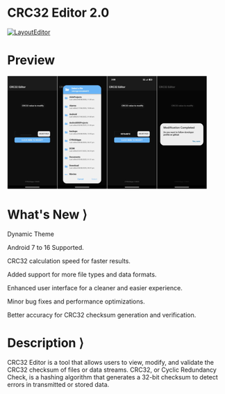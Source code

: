 # CRC32 Editor 2.0

[![LayoutEditor](https://img.shields.io/badge/Download-CRC32_Editor-blue?style=for-the-badge)](https://github.com/CYRAXApps/CRC32-Editor/releases/tag/CRC32-Editor)

# Preview

<div>
<img width="460" height="260" src="PreviewC3E.jpg" alt="Preview" title="Preview">
<div></div>

# What's New ⟩

Dynamic Theme

Android 7 to 16 Supported.

CRC32 calculation speed for faster results.

Added support for more file types and data formats.

Enhanced user interface for a cleaner and easier experience.

Minor bug fixes and performance optimizations.

Better accuracy for CRC32 checksum generation and verification.


# Description ⟩

CRC32 Editor is a tool that allows users to view, modify, and validate the CRC32 checksum of files or data streams. CRC32, or Cyclic Redundancy Check, is a hashing algorithm that generates a 32-bit checksum to detect errors in transmitted or stored data. 
